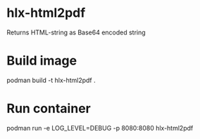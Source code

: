 # hlx-html2pdf
Returns HTML-string as Base64 encoded string

# Build image
podman build -t hlx-html2pdf .

# Run container
podman run -e LOG_LEVEL=DEBUG -p 8080:8080 hlx-html2pdf
